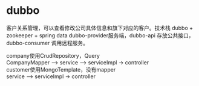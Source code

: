 # dubbo
客户关系管理，可以查看修改公司具体信息和旗下对应的客户。技术栈 dubbo + zookeeper + spring data
dubbo-provider服务端，dubbo-api 存放公共接口，dubbo-consumer 调用远程服务。

company使用CrudRepository，Query  
CompanyMapper ——> service ——> serviceImpl -> controller  
customer使用MongoTemplate，没有mapper  
service ——> serviceImpl -> controller


